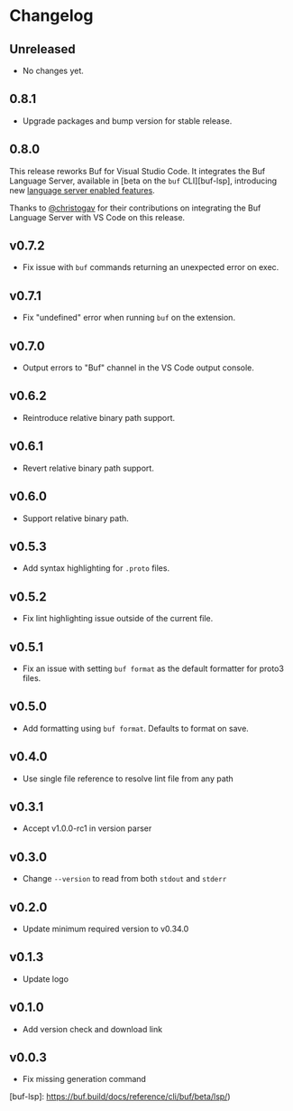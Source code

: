 # Changelog

## Unreleased

- No changes yet.

## 0.8.1

- Upgrade packages and bump version for stable release.

## 0.8.0

This release reworks Buf for Visual Studio Code. It integrates the Buf Language Server,
available in [beta on the `buf` CLI][buf-lsp], introducing new [language server enabled features](README.md#features).

Thanks to [@christogav](https://github.com/christogav) for their contributions on integrating
the Buf Language Server with VS Code on this release.

## v0.7.2

- Fix issue with `buf` commands returning an unexpected error on exec.

## v0.7.1

- Fix "undefined" error when running `buf` on the extension.

## v0.7.0

- Output errors to "Buf" channel in the VS Code output console.

## v0.6.2

- Reintroduce relative binary path support.

## v0.6.1

- Revert relative binary path support.

## v0.6.0

- Support relative binary path.

## v0.5.3

- Add syntax highlighting for `.proto` files.

## v0.5.2

- Fix lint highlighting issue outside of the current file.

## v0.5.1

- Fix an issue with setting `buf format` as the default formatter for proto3 files.

## v0.5.0

- Add formatting using `buf format`. Defaults to format on save.

## v0.4.0

- Use single file reference to resolve lint file from any path

## v0.3.1

- Accept v1.0.0-rc1 in version parser

## v0.3.0

- Change `--version` to read from both `stdout` and `stderr`

## v0.2.0

- Update minimum required version to v0.34.0

## v0.1.3

- Update logo

## v0.1.0

- Add version check and download link

## v0.0.3

- Fix missing generation command

[buf-lsp]: https://buf.build/docs/reference/cli/buf/beta/lsp/)
